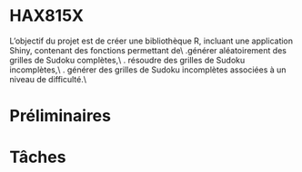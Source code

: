 # HAX815X

L’objectif du projet est de créer une bibliothèque R, incluant une application Shiny, contenant
des fonctions permettant de\\
.générer aléatoirement des grilles de Sudoku complètes,\\
. résoudre des grilles de Sudoku incomplètes,\\
. générer des grilles de Sudoku incomplètes associées à un niveau de difficulté.\\

# Préliminaires




# Tâches 



